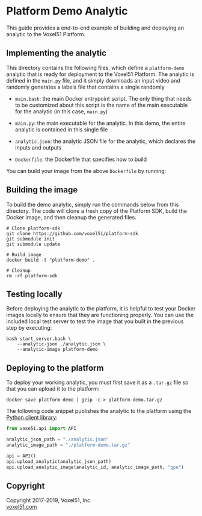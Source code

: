 # Platform Demo Analytic

This guide provides a end-to-end example of building and deploying an analytic
to the Voxel51 Platform.


## Implementing the analytic

This directory contains the following files, which define a `platform-demo`
analytic that is ready for deployment to the Voxel51 Platform. The analytic
is defined in the `main.py` file, and it simply downloads an input video and
randomly generates a labels file that contains a single randomly

- `main.bash`: the main Docker entrypoint script. The only thing that needs to
be customized about this script is the name of the main executable for the
analytic (in this case, `main.py`)

- `main.py`: the main executable for the analytic. In this demo, the entire
analytic is contained in this single file

- `analytic.json`: the analytic JSON file for the analytic, which declares
the inputs and outputs

- `Dockerfile`: the Dockerfile that specifies how to build

You can build your image from the above `Dockerfile` by running:


## Building the image

To build the demo analytic, simply run the commands below from this directory.
The code will clone a fresh copy of the Platform SDK, build the Docker image,
and then cleanup the generated files.

```shell
# Clone platform-sdk
git clone https://github.com/voxel51/platform-sdk
git submodule init
git submodule update

# Build image
docker build -t "platform-demo" .

# Cleanup
rm -rf platform-sdk
```


## Testing locally

Before deploying the analytic to the platform, it is helpful to test your
Docker images locally to ensure that they are functioning properly. You can
use the included local test server to test the image that you built in the
previous step by executing:

```shell
bash start_server.bash \
    --analytic-json ./analytic.json \
    --analytic-image platform-demo
```


## Deploying to the platform

To deploy your working analytic, you must first save it as a `.tar.gz` file so
that you can upload it to the platform:

```shell
docker save platform-demo | gzip -c > platform-demo.tar.gz
```

The following code snippet publishes the analytic to the platform using the
[Python client library](https://github.com/voxel51/api-py):

```py
from voxe51.api import API

analytic_json_path = "./analytic.json"
analytic_image_path = "./platform-demo.tar.gz"

api = API()
api.upload_analytic(analytic_json_path)
api.upload_analytic_image(analytic_id, analytic_image_path, "gpu")
```


## Copyright

Copyright 2017-2019, Voxel51, Inc.<br>
[voxel51.com](https://voxel51.com)
